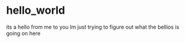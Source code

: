 # hello_world
its a hello from me to you
Im just trying to figure out what the bellios is going on here
